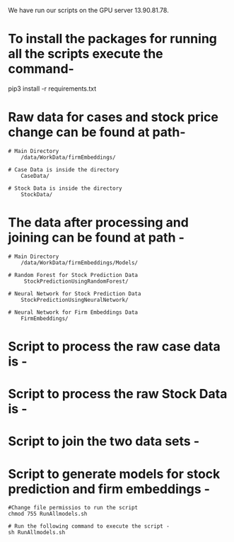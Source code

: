 
We have run our scripts on the GPU server 13.90.81.78.

# To install the packages for running all the scripts execute the command-
pip3 install -r requirements.txt

# Raw data for cases and stock price change can be found at path-
    # Main Directory 
        /data/WorkData/firmEmbeddings/
        
    # Case Data is inside the directory
        CaseData/
        
    # Stock Data is inside the directory
        StockData/
        
# The data after processing and joining can be found at path - 
    # Main Directory 
        /data/WorkData/firmEmbeddings/Models/
        
    # Random Forest for Stock Prediction Data
         StockPredictionUsingRandomForest/
         
    # Neural Network for Stock Prediction Data
        StockPredictionUsingNeuralNetwork/
        
    # Neural Network for Firm Embeddings Data
        FirmEmbeddings/
        
        
# Script to process the raw case data is -


# Script to process the raw Stock Data is - 


# Script to join the two data sets - 

 
# Script to generate models  for stock prediction and firm embeddings -

    #Change file permissios to run the script
    chmod 755 RunAllmodels.sh
    
    # Run the following command to execute the script -
    sh RunAllmodels.sh

